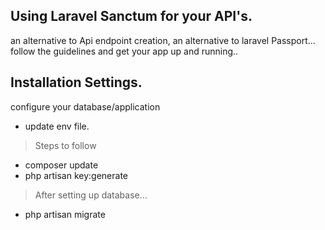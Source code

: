## Using Laravel Sanctum for your API's.

an alternative to Api endpoint creation, an alternative to laravel Passport... follow the guidelines and get your app up and running..

## Installation Settings.

configure your database/application

-   update env file.

> Steps to follow

-   composer update
-   php artisan key:generate

> After setting up database...

-   php artisan migrate
